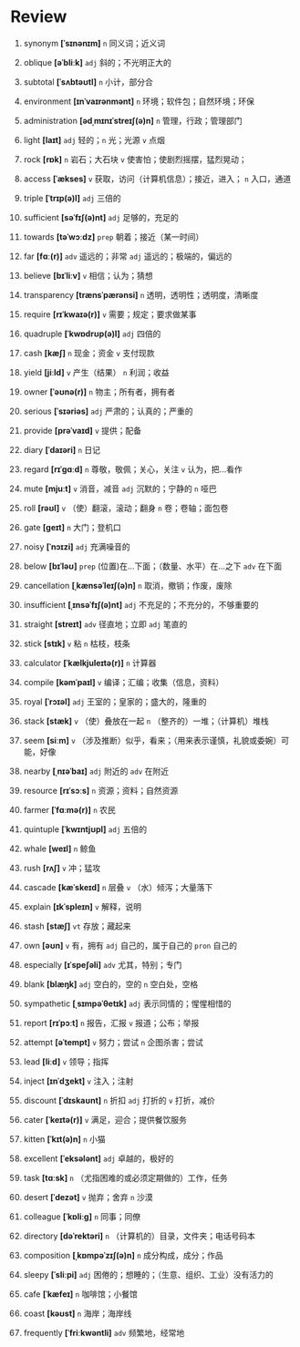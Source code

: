 # Review
1. synonym **[ˈsɪnənɪm]** `n` 同义词；近义词

2. oblique **[əˈbliːk]** `adj` 斜的；不光明正大的

3. subtotal **[ˈsʌbtəʊtl]** `n` 小计，部分合

4. environment **[ɪnˈvaɪrənmənt]** `n` 环境；软件包；自然环境；环保

5. administration **[ədˌmɪnɪˈstreɪʃ(ə)n]** `n` 管理，行政；管理部门

6. light **[laɪt]** `adj` 轻的；`n` 光；光源 `v` 点烟

7. rock **[rɒk]** `n` 岩石；大石块 `v` 使害怕；使剧烈摇摆，猛烈晃动；

8. access **[ˈækses]** `v` 获取，访问（计算机信息）；接近，进入； `n` 入口，通道

9. triple **[ˈtrɪp(ə)l]** `adj` 三倍的

10. sufficient **[səˈfɪʃ(ə)nt]** `adj` 足够的，充足的

11. towards **[təˈwɔːdz]** `prep` 朝着；接近（某一时间）

12. far **[fɑː(r)]** `adv` 遥远的；非常 `adj` 遥远的；极端的，偏远的

13. believe **[bɪˈliːv]** `v` 相信；认为；猜想

14. transparency **[trænsˈpærənsi]** `n` 透明，透明性；透明度，清晰度

15. require **[rɪˈkwaɪə(r)]** `v` 需要；规定；要求做某事

16. quadruple **[ˈkwɒdrʊp(ə)l]** `adj` 四倍的

17. cash **[kæʃ]** `n` 现金；资金 `v` 支付现款

18. yield **[jiːld]** `v` 产生（结果） `n` 利润；收益

19. owner **[ˈəʊnə(r)]** `n` 物主；所有者，拥有者

20. serious **[ˈsɪəriəs]** `adj` 严肃的；认真的；严重的

21. provide **[prəˈvaɪd]** `v` 提供；配备

22. diary **[ˈdaɪəri]** `n` 日记

23. regard **[rɪˈɡɑːd]** `n` 尊敬，敬佩；关心，关注 `v` 认为，把...看作

24. mute **[mjuːt]** `v` 消音，减音 `adj` 沉默的；宁静的 `n` 哑巴

25. roll **[rəʊl]** `v` （使）翻滚，滚动；翻身 `n` 卷；卷轴；面包卷

26. gate **[ɡeɪt]** `n` 大门；登机口

27. noisy **[ˈnɔɪzi]** `adj` 充满噪音的

28. below **[bɪˈləʊ]** `prep` (位置)在...下面；（数量、水平）在...之下 `adv` 在下面

29. cancellation **[ˌkænsəˈleɪʃ(ə)n]** `n` 取消，撤销；作废，废除

30. insufficient **[ˌɪnsəˈfɪʃ(ə)nt]** `adj` 不充足的；不充分的，不够重要的

31. straight **[streɪt]** `adv` 径直地；立即 `adj` 笔直的

32. stick **[stɪk]** `v` 粘 `n` 枯枝，枝条

33. calculator **[ˈkælkjuleɪtə(r)]** `n` 计算器

34. compile **[kəmˈpaɪl]** `v` 编译；汇编；收集（信息，资料）

35. royal **[ˈrɔɪəl]** `adj` 王室的；皇家的；盛大的，隆重的

36. stack **[stæk]** `v` （使）叠放在一起 `n` （整齐的）一堆；（计算机）堆栈

37. seem **[siːm]** `v` （涉及推断）似乎，看来；（用来表示谨慎，礼貌或委婉）可能，好像

38. nearby **[ˌnɪəˈbaɪ]** `adj` 附近的 `adv` 在附近

39. resource **[rɪˈsɔːs]** `n` 资源；资料；自然资源

40. farmer **[ˈfɑːmə(r)]** `n` 农民

41. quintuple **[ˈkwɪntjʊpl]** `adj` 五倍的

42. whale **[weɪl]** `n` 鲸鱼

43. rush **[rʌʃ]** `v` 冲；猛攻

44. cascade **[kæˈskeɪd]** `n` 层叠 `v` （水）倾泻；大量落下

45. explain **[ɪkˈspleɪn]** `v` 解释，说明

46. stash **[stæʃ]** `vt` 存放；藏起来

47. own **[əʊn]** `v` 有，拥有 `adj` 自己的，属于自己的 `pron` 自己的

48. especially **[ɪˈspeʃəli]** `adv` 尤其，特别；专门

49. blank **[blæŋk]** `adj` 空白的，空的 `n` 空白处，空格

50. sympathetic **[ˌsɪmpəˈθetɪk]** `adj` 表示同情的；惺惺相惜的

51. report **[rɪˈpɔːt]** `n` 报告，汇报 `v` 报道；公布；举报

52. attempt **[əˈtempt]** `v` 努力；尝试 `n` 企图杀害；尝试

53. lead **[liːd]** `v` 领导；指挥

54. inject **[ɪnˈdʒekt]** `v` 注入；注射

55. discount **[ˈdɪskaʊnt]** `n` 折扣 `adj` 打折的 `v` 打折，减价

56. cater **[ˈkeɪtə(r)]** `v` 满足，迎合；提供餐饮服务

57. kitten **[ˈkɪt(ə)n]** `n` 小猫

58. excellent **[ˈeksələnt]** `adj` 卓越的，极好的

59. task **[tɑːsk]** `n` （尤指困难的或必须定期做的）工作，任务

60. desert **[ˈdezət]** `v` 抛弃；舍弃 `n` 沙漠

61. colleague **[ˈkɒliːɡ]** `n` 同事；同僚

62. directory **[dəˈrektəri]** `n` （计算机的）目录，文件夹；电话号码本

63. composition **[ˌkɒmpəˈzɪʃ(ə)n]** `n` 成分构成，成分；作品

64. sleepy **[ˈsliːpi]** `adj` 困倦的；想睡的；（生意、组织、工业）没有活力的

65. cafe **[ˈkæfeɪ]** `n` 咖啡馆；小餐馆

66. coast **[kəʊst]** `n` 海岸；海岸线

67. frequently **[ˈfriːkwəntli]** `adv` 频繁地，经常地

